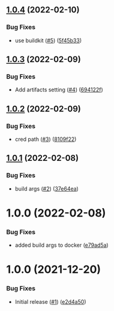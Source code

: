 ## [1.0.4](https://github.com/Unsupervisedcom/action-auth-build-push-image/compare/v1.0.3...v1.0.4) (2022-02-10)


### Bug Fixes

* use buildkit ([#5](https://github.com/Unsupervisedcom/action-auth-build-push-image/issues/5)) ([5f45b33](https://github.com/Unsupervisedcom/action-auth-build-push-image/commit/5f45b3382798c4c7c90063b02c257a45a343dc7c))

## [1.0.3](https://github.com/Unsupervisedcom/action-auth-build-push-image/compare/v1.0.2...v1.0.3) (2022-02-09)


### Bug Fixes

* Add artifacts setting ([#4](https://github.com/Unsupervisedcom/action-auth-build-push-image/issues/4)) ([694122f](https://github.com/Unsupervisedcom/action-auth-build-push-image/commit/694122fec011016803c4f8cb0af4ee7aa07adf91))

## [1.0.2](https://github.com/Unsupervisedcom/action-auth-build-push-image/compare/v1.0.1...v1.0.2) (2022-02-09)


### Bug Fixes

* cred path ([#3](https://github.com/Unsupervisedcom/action-auth-build-push-image/issues/3)) ([8109f22](https://github.com/Unsupervisedcom/action-auth-build-push-image/commit/8109f2277c54810075026836ce2b2cbd7cdde553))

## [1.0.1](https://github.com/Unsupervisedcom/action-auth-build-push-image/compare/v1.0.0...v1.0.1) (2022-02-08)


### Bug Fixes

* build args ([#2](https://github.com/Unsupervisedcom/action-auth-build-push-image/issues/2)) ([37e64ea](https://github.com/Unsupervisedcom/action-auth-build-push-image/commit/37e64ea21e4c98b520114979093fea21f38e5b8f))

# 1.0.0 (2022-02-08)


### Bug Fixes

* added build args to docker ([e79ad5a](https://github.com/Unsupervisedcom/action-auth-build-push-image/commit/e79ad5a2283294b0881c5609a690462406292931))

# 1.0.0 (2021-12-20)


### Bug Fixes

* Initial release ([#1](https://github.com/Unsupervisedcom/action-composite-action-template/issues/1)) ([e2d4a50](https://github.com/Unsupervisedcom/action-composite-action-template/commit/e2d4a509733fbf64fa3a10c3d60a589ffc0f932a))

